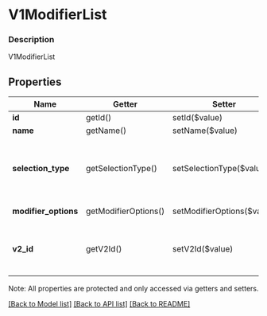 # V1ModifierList

### Description

V1ModifierList

## Properties
Name | Getter | Setter | Type | Description | Notes
------------ | ------------- | ------------- | ------------- | ------------- | -------------
**id** | getId() | setId($value) | **string** | The modifier list&#39;s unique ID. | [optional] 
**name** | getName() | setName($value) | **string** | The modifier list&#39;s name. | [optional] 
**selection_type** | getSelectionType() | setSelectionType($value) | **string** | Indicates whether MULTIPLE options or a SINGLE option from the modifier list can be applied to a single item. See [V1ModifierListSelectionType](#type-v1modifierlistselectiontype) for possible values | [optional] 
**modifier_options** | getModifierOptions() | setModifierOptions($value) | [**\SquareConnect\Model\V1ModifierOption[]**](V1ModifierOption.md) | The options included in the modifier list. | [optional] 
**v2_id** | getV2Id() | setV2Id($value) | **string** | The ID of the CatalogObject in the Connect v2 API. Objects that are shared across multiple locations share the same v2 ID. | [optional] 

Note: All properties are protected and only accessed via getters and setters.

[[Back to Model list]](../../README.md#documentation-for-models) [[Back to API list]](../../README.md#documentation-for-api-endpoints) [[Back to README]](../../README.md)

